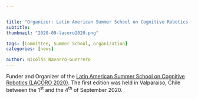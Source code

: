 ```yaml
---


title: "Organizer: Latin American Summer School on Cognitive Robotics (LACORO 2020)"
subtitle: 
thumbnail: "2020-09-lacoro2020.png"

tags: [Committee, Summer School, organization]
categories: [news]

author: Nicolás Navarro-Guerrero
---
```


Funder and Organizer of the <a href="https://lacoro.gitlab.io/2020/" target="_blank">Latin American Summer School on Cognitive Robotics (LACORO 2020)</a>. The first edition was held in Valparaiso, Chile between the 1<sup>st</sup> and the 4<sup>th</sup> of September 2020.

<!--more-->

